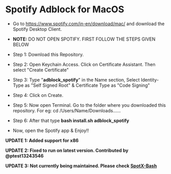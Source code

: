 # Spotify Adblock for MacOS


- Go to https://www.spotify.com/in-en/download/mac/ and download the Spotify Desktop Client.

- **NOTE:** DO NOT OPEN SPOTIFY. FIRST FOLLOW THE STEPS GIVEN BELOW

- Step 1: Download this Repository.
- Step 2: Open Keychain Access. Click on Certificate Assistant. Then select "Create Certificate"
- Step 3: Type "**adblock_spotify**" in the Name section, Select Identity-Type as "Self Signed Root" & Certificate Type as "Code Signing"
- Step 4: Click on Create.
- Step 5: Now open Terminal. Go to the folder where you downloaded this repository. For eg: cd /Users/Name/Downloads......
- Step 6: After that type **bash install.sh adblock_spotify**
- Now, open the Spotify app & Enjoy!!

**UPDATE 1: Added support for x86**

**UPDATE 2: Fixed to run on latest version. Contributed by @ptest13243546**

**UPDATE 3: Not currently being maintained. Please check [SpotX-Bash](https://github.com/jetfir3/SpotX-Bash)**
